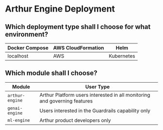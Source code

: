 # Arthur Engine Deployment

## Which deployment type shall I choose for what environment?
| Docker Compose | AWS CloudFormation | Helm |
|-----------|---------------|----------------|
| localhost | AWS | Kubernetes |

## Which module shall I choose?
| Module | User Type |
|-----------|---------------|
| `arthur-engine` | Arthur Platform users interested in all monitoring and governing features |
| `genai-engine`| Users interested in the Guardrails capability only |
| `ml-engine` | Arthur product developers only |
